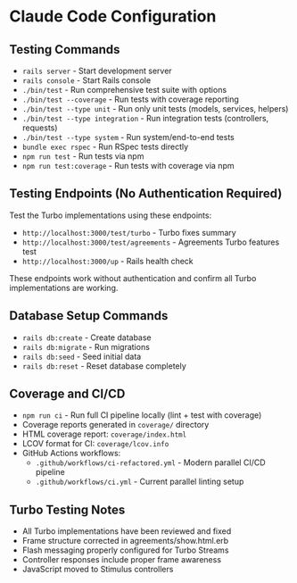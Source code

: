 # Claude Code Configuration

## Testing Commands
- `rails server` - Start development server
- `rails console` - Start Rails console
- `./bin/test` - Run comprehensive test suite with options
- `./bin/test --coverage` - Run tests with coverage reporting
- `./bin/test --type unit` - Run only unit tests (models, services, helpers)
- `./bin/test --type integration` - Run integration tests (controllers, requests)
- `./bin/test --type system` - Run system/end-to-end tests
- `bundle exec rspec` - Run RSpec tests directly
- `npm run test` - Run tests via npm
- `npm run test:coverage` - Run tests with coverage via npm

## Testing Endpoints (No Authentication Required)

Test the Turbo implementations using these endpoints:
- `http://localhost:3000/test/turbo` - Turbo fixes summary
- `http://localhost:3000/test/agreements` - Agreements Turbo features test
- `http://localhost:3000/up` - Rails health check

These endpoints work without authentication and confirm all Turbo implementations are working.

## Database Setup Commands
- `rails db:create` - Create database
- `rails db:migrate` - Run migrations
- `rails db:seed` - Seed initial data
- `rails db:reset` - Reset database completely

## Coverage and CI/CD
- `npm run ci` - Run full CI pipeline locally (lint + test with coverage)
- Coverage reports generated in `coverage/` directory
- HTML coverage report: `coverage/index.html`
- LCOV format for CI: `coverage/lcov.info`
- GitHub Actions workflows:
  - `.github/workflows/ci-refactored.yml` - Modern parallel CI/CD pipeline
  - `.github/workflows/ci.yml` - Current parallel linting setup

## Turbo Testing Notes
- All Turbo implementations have been reviewed and fixed
- Frame structure corrected in agreements/show.html.erb
- Flash messaging properly configured for Turbo Streams
- Controller responses include proper frame awareness
- JavaScript moved to Stimulus controllers
